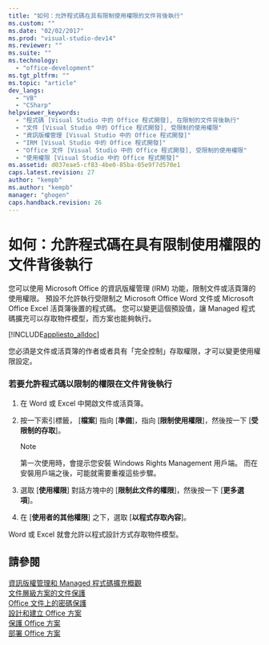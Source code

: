 ```yaml
---
title: "如何：允許程式碼在具有限制使用權限的文件背後執行"
ms.custom: ""
ms.date: "02/02/2017"
ms.prod: "visual-studio-dev14"
ms.reviewer: ""
ms.suite: ""
ms.technology: 
  - "office-development"
ms.tgt_pltfrm: ""
ms.topic: "article"
dev_langs: 
  - "VB"
  - "CSharp"
helpviewer_keywords: 
  - "程式碼 [Visual Studio 中的 Office 程式開發], 在限制的文件背後執行"
  - "文件 [Visual Studio 中的 Office 程式開發], 受限制的使用權限"
  - "資訊版權管理 [Visual Studio 中的 Office 程式開發]"
  - "IRM [Visual Studio 中的 Office 程式開發]"
  - "Office 文件 [Visual Studio 中的 Office 程式開發], 受限制的使用權限"
  - "使用權限 [Visual Studio 中的 Office 程式開發]"
ms.assetid: d037eae5-cf83-4be0-85ba-05e9f7d570e1
caps.latest.revision: 27
author: "kempb"
ms.author: "kempb"
manager: "ghogen"
caps.handback.revision: 26
---
```

# 如何：允許程式碼在具有限制使用權限的文件背後執行
  您可以使用 Microsoft Office 的資訊版權管理 \(IRM\) 功能，限制文件或活頁簿的使用權限。  預設不允許執行受限制之 Microsoft Office Word 文件或 Microsoft Office Excel 活頁簿後置的程式碼。  您可以變更這個預設值，讓 Managed 程式碼擴充可以存取物件模型，而方案也能夠執行。  
  
 [!INCLUDE[appliesto_alldoc](../vsto/includes/appliesto-alldoc-md.md)]  
  
 您必須是文件或活頁簿的作者或者具有「完全控制」存取權限，才可以變更使用權限設定。  
  
### 若要允許程式碼以限制的權限在文件背後執行  
  
1.  在 Word 或 Excel 中開啟文件或活頁簿。  
  
2.  按一下索引標籤， \[**檔案**\] 指向 \[**準備**\]，指向 \[**限制使用權限**\]，然後按一下 \[**受限制的存取**\]。  
  
    > [!NOTE]  
    >  第一次使用時，會提示您安裝 Windows Rights Management 用戶端。  而在安裝用戶端之後，可能就需要重複這些步驟。  
  
3.  選取 \[**使用權限**\] 對話方塊中的 \[**限制此文件的權限**\]，然後按一下 \[**更多選項**\]。  
  
4.  在 \[**使用者的其他權限**\] 之下，選取 \[**以程式存取內容**\]。  
  
 Word 或 Excel 就會允許以程式設計方式存取物件模型。  
  
## 請參閱  
 [資訊版權管理和 Managed 程式碼擴充概觀](../vsto/information-rights-management-and-managed-code-extensions-overview.md)   
 [文件層級方案的文件保護](../vsto/document-protection-in-document-level-solutions.md)   
 [Office 文件上的密碼保護](../vsto/password-protection-on-office-documents.md)   
 [設計和建立 Office 方案](../vsto/designing-and-creating-office-solutions.md)   
 [保護 Office 方案](../vsto/securing-office-solutions.md)   
 [部署 Office 方案](../vsto/deploying-an-office-solution.md)  
  
  